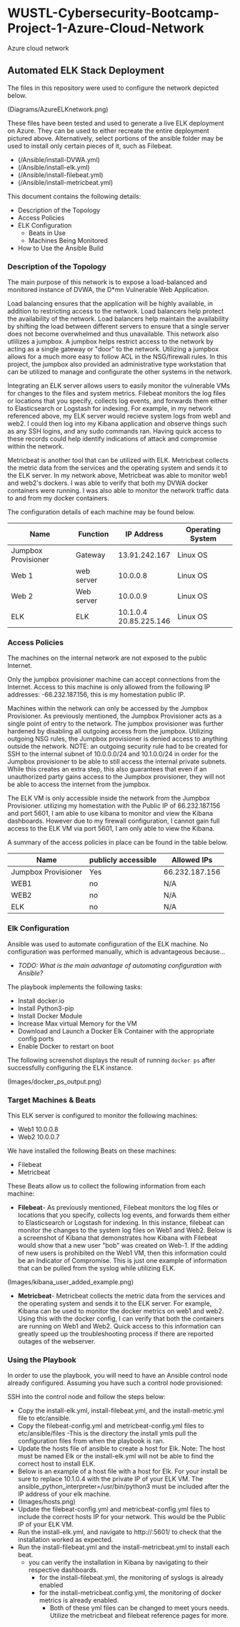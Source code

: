 # WUSTL-Cybersecurity-Bootcamp-Project-1-Azure-Cloud-Network
Azure cloud network
## Automated ELK Stack Deployment

The files in this repository were used to configure the network depicted below.

(Diagrams/AzureELKnetwork.png)

These files have been tested and used to generate a live ELK deployment on Azure. They can be used to either recreate the entire deployment pictured above. Alternatively, select portions of the ansible folder may be used to install only certain pieces of it, such as Filebeat.

  - (/Ansible/install-DVWA.yml)
  - (/Ansible/install-elk.yml)
  - (/Ansible/install-filebeat.yml)
  - (/Ansible/install-metricbeat.yml)

This document contains the following details:
- Description of the Topology
- Access Policies
- ELK Configuration
  - Beats in Use
  - Machines Being Monitored
- How to Use the Ansible Build


### Description of the Topology

The main purpose of this network is to expose a load-balanced and monitored instance of DVWA, the D*mn Vulnerable Web Application.

Load balancing ensures that the application will be highly available, in addition to restricting access to the network.
Load balancers help protect the availability of the network. Load balancers help maintain the availability by shifting the load between different servers to ensure that a single server does not become overwhelmed and thus unavailable. 
This network also utlilizes a jumpbox. A jumpbox helps restrict access to the network by acting as a single gateway or "door" to the network. Utilizing a jumpbox allows for a much more easy to follow ACL in the NSG/firewall rules. In this project, the jumpbox also provided an administrative type workstation that can be utilized to manage and configurate the other systems in the network. 

Integrating an ELK server allows users to easily monitor the vulnerable VMs for changes to the files and system metrics.
Filebeat monitors the log files or locations that you specify, collects log events, and forwards them either to Elasticsearch or Logstash for indexing. For example, in my network referenced above, my ELK server would recieve system logs from web1 and web2. I could then log into my Kibana application and observe things such as any SSH logins, and any sudo commands ran. Having quick access to these records could help identify indications of attack and compromise within the network. 

Metricbeat is another tool that can be utilized with ELK. Metricbeat collects the metric data from the services and the operating system and sends it to the ELK server. In my network above, Metricbeat was able to monitor web1 and web2's dockers. I was able to verify that both my DVWA docker containers were running. I was also able to monitor the network traffic data to and from my docker containers. 

The configuration details of each machine may be found below.

| Name                | Function   | IP Address                | Operating System |
|---------------------|------------|---------------------------|------------------|
| Jumpbox Provisioner | Gateway    | 13.91.242.167             | Linux OS         |
| Web 1               | web server | 10.0.0.8                  | Linux OS         |
| Web 2               | Web server | 10.0.0.9                  | Linux OS         |
| ELK                 | ELK        | 10.1.0.4<br>20.85.225.146 | Linux OS         |
### Access Policies

The machines on the internal network are not exposed to the public Internet. 

Only the jumpbox provisioner machine can accept connections from the Internet. Access to this machine is only allowed from the following IP addresses:
-66.232.187.156, this is my homestation public IP. 

Machines within the network can only be accessed by the Jumpbox Provisioner. As previously mentioned, the Jumpbox Provisioner acts as a single point of entry to the network. The jumpbox provisioner was further hardened by disabling all outgoing access from the jumpbox. Utilizing outgoing NSG rules, the Jumpbox provisioner is denied access to anything outside the network. NOTE: an outgoing security rule had to be created for SSH to the internal subnet of 10.0.0.0/24 and 10.1.0.0/24 in order for the Jumpbox provisioner to be able to still access the internal private subnets. While this creates an extra step, this also guarantees that even if an unauthorized party gains access to the Jumpbox provisioner, they will not be able to access the internet from the jumpbox. 

The ELK VM is only accessible inside the network from the Jumpbox Provisioner. utilizing my homestation with the Public IP of 66.232.187.156 and port 5601, I am able to use kibana to monitor and view the Kibana dashboards. However due to my firewall configuration, I cannot gain full access to the ELK VM via port 5601, I am only able to view the Kibana. 

A summary of the access policies in place can be found in the table below.

| Name                | publicly accessible | Allowed IPs    |
|---------------------|---------------------|----------------|
| Jumpbox Provisioner | Yes                 | 66.232.187.156 |
| WEB1                | no                  | N/A            |
| WEB2                | no                  | N/A            |
| ELK                 | no                  | N/A            |

### Elk Configuration

Ansible was used to automate configuration of the ELK machine. No configuration was performed manually, which is advantageous because...
- _TODO: What is the main advantage of automating configuration with Ansible?_

The playbook implements the following tasks:
- Install docker.io
- Install Python3-pip
- Install Docker Module
- Increase Max virtual Memory for the VM
- Download and Launch a Docker Elk Container with the appropriate config ports
- Enable Docker to restart on boot


The following screenshot displays the result of running `docker ps` after successfully configuring the ELK instance.

(Images/docker_ps_output.png)


### Target Machines & Beats
This ELK server is configured to monitor the following machines:
- Web1 10.0.0.8
- Web2 10.0.0.7

We have installed the following Beats on these machines:
- Filebeat
- Metricbeat

These Beats allow us to collect the following information from each machine:
- **Filebeat**-  As previously mentioned,  Filebeat monitors the log files or locations that you specify, collects log events, and forwards them either to Elasticsearch or Logstash for indexing. In this instance, filebeat can monitor the changes to the system log files on Web1 and Web2. Below is a screenshot of Kibana that demonstrates how Kibana with Filebeat would show that a new user "bob" was created on Web-1. If the adding of new users is prohibited on the Web1 VM, then this information could be an Indicator of Compromise. This is just one example of information that can be pulled from the syslog while utilizing ELK.

(Images/kibana_user_added_example.png)

- **Metricbeat**- Metricbeat collects the metric data from the services and the operating system and sends it to the ELK server. For example, Kibana can be used to monitor the docker metrics on web1 and web2. Using this with the docker config, I can verify that both the containers are running on Web1 and Web2. Quick access to this information can greatly speed up the troubleshooting process if there are reported outages of the webserver.

### Using the Playbook
In order to use the playbook, you will need to have an Ansible control node already configured. Assuming you have such a control node provisioned: 

SSH into the control node and follow the steps below:
- Copy the install-elk.yml, install-filebeat.yml, and the install-metric.yml file to etc/ansible.
- Copy the filebeat-config.yml and metricbeat-config.yml files to etc/ansible/files -This is the directory the install ymls pull the configuration files from when the playbook is ran.
- Update the hosts file of ansible to create a host for Elk. Note: The host must be named Elk or the install-elk.yml will not be able to find the correct host to install ELK.
- Below is an example of a host file with a host for Elk. For your install be sure to replace 10.1.0.4 with the private IP of your ELK VM. The ansible_python_interpreter=/usr/bin/python3 must be included after the IP address of your elk machine.
- (Images/hosts.png)
- Update the filebeat-config.yml and metricbeat-config.yml files to include the correct hosts IP for your network. This would be the Public IP of your ELK VM.
- Run the install-elk.yml, and navigate to  http://<yourelkVMpublicIP>:5601/ to check that the installation worked as expected.
- Run the install-filebeat.yml and the install-metricbeat.yml to install each beat. 
  - you can verify the installation in Kibana by navigating to their respective dashboards.
    - for the install-filebeat.yml, the monitoring of syslogs is already enabled
    - for the install-metricbeat.config.yml, the monitoring of docker metrics is already enabled. 
      - Both of these yml files can be changed to meet yours needs. Utilize the metricbeat and filebeat reference pages for more. 

